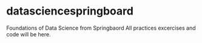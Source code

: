 # datasciencespringboard
Foundations of Data Science from Springbaord
All practices excercises and code will be here.

